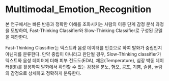 # Multimodal_Emotion_Recognition

본 연구에서는 빠른 반응과 정확한 이해를 조화시키는 사람의 이중 단계 감정 분석 과정을 모방하여, Fast-Thinking Classifier와 Slow-Thinking Classifier로 구성된 모델을 제안한다.

Fast-Thinking Classifier는 텍스트와 음성 데이터를 인풋으로 하여 발화가 중립인지 아닌지를 분류한다. 
만약 중립이 아니라고 판단될 경우, Slow-Thinking classifier가 텍스트와 음성 데이터에 더해 피부 전도도(EDA), 체온(Temperature), 심장 박동 데이터(IBI)를 활용하여 발화에서 확인할 수 있는 감정을 분노, 혐오, 공포, 기쁨, 슬픔, 놀람의 감정으로 상세하고 정확하게 분류한다.
